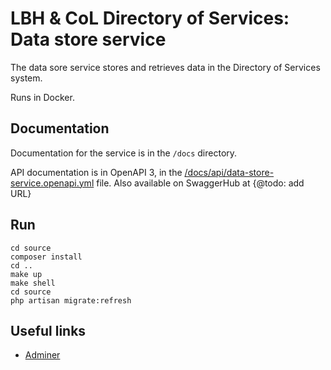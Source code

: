 # LBH & CoL Directory of Services: Data store service

The data sore service stores and retrieves data in the Directory of Services system.

Runs in Docker.

## Documentation

Documentation for the service is in the `/docs` directory.

API documentation is in OpenAPI 3, in the [/docs/api/data-store-service.openapi.yml](./docs/api/data-store-service.openapi.yml) file. Also available on SwaggerHub at {@todo: add URL}

## Run

```
cd source
composer install
cd ..
make up
make shell
cd source
php artisan migrate:refresh
```

## Useful links

* [Adminer](http://adminer.store.lbh.localhost)
